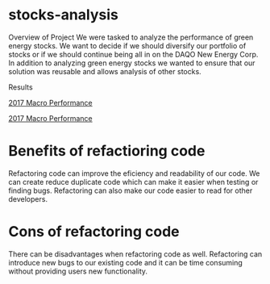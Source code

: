 # stocks-analysis

Overview of Project
We were tasked to analyze the performance of green energy stocks.  We want to decide if we should diversify our portfolio of stocks or if we should continue being all in on the DAQO New Energy Corp. In addition to analyzing green energy stocks we wanted to ensure that our solution was reusable and allows analysis of other stocks.

Results

[2017 Macro Performance](stocks-analysis/Resources/VBA_Challenge_2017.png)

[2017 Macro Performance](stocks-analysis/Resources/VBA_Challenge_2018.png)

# Benefits of refactioring code
Refactoring code can improve the eficiency and readability of our code.  We can create reduce duplicate code which can make it easier when testing or finding bugs.  Refactoring can also make our code easier to read for other developers.
# Cons of refactoring code
There can be disadvantages when refactoring code as well.  Refactoring can introduce new bugs to our existing code and it can be time consuming without providing users new functionality.
